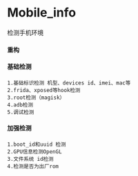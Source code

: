 # Mobile_info
检测手机环境
#### 重构
#### 基础检测
    1.基础标识检测 机型、devices id、imei、mac等
    2.frida、xposed等hook检测
    3.root检测（magisk）
    4.adb检测
    5.调试检测

#### 加强检测
    1.boot_id和uuid 检测
    2.GPU信息检测OpenGL
    3.文件系统 id检测
    4.检测是否为出厂rom







